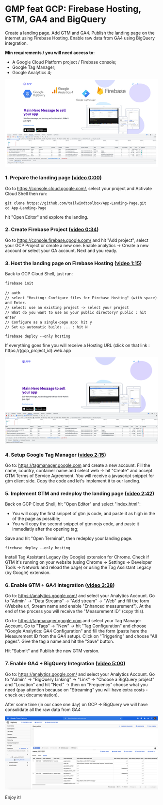 # GMP feat GCP: Firebase Hosting, GTM, GA4 and BigQuery 

Create a landing page. Add GTM and GA4. Publish the landing page on the internet using Firebase Hosting. 
Enable raw data from GA4 using BigQuery integration. 

**Min requirements / you will need access to:**
- A Google Cloud Platform project / Firebase console;
- Google Tag Manager;
- Google Analytics 4;

[![Youtube Tutorial](https://github.com/NikoRadulescu/Firebase-Hosting-GTM-GA4-BigQuery/blob/7b39144378feefe9ccf1b35fb93a9b12e5b59075/intro.jpg)](https://www.youtube.com/watch?v=wNBp3Jw_ZEc)


### 1. Prepare the landing page ([video 0:00](https://www.youtube.com/watch?v=wNBp3Jw_ZEc&t=0s))

Go to https://console.cloud.google.com/, select your project and Activate Cloud Shell then run:

```
git clone https://github.com/tailwindtoolbox/App-Landing-Page.git
cd App-Landing-Page
```

hit "Open Editor" and explore the landing.

### 2. Create Firebase Project ([video 0:34](https://www.youtube.com/watch?v=wNBp3Jw_ZEc&t=34s))

Go to https://console.firebase.google.com/ and hit "Add project", select your GCP Project or create a new one. Enable analytics -> Create a new account or select your GA account. Next and you ready.

### 3. Host the landing page on Firebase Hosting ([video 1:15](https://www.youtube.com/watch?v=wNBp3Jw_ZEc&t=75s))

Back to GCP Cloud Shell, just run:

```
firebase init 

// auth 
// select "Hosting: Configure files for Firebase Hosting" (with space) and Enter.
// select: use an existing project -> select your project
// What do you want to use as your public directory? public : hit enter
// Configure as a single-page app: hit y
// Set up automatic builds ... : hit N
```

```	
firebase deploy --only hosting
```

If everything goes fine you will receive a Hosting URL (click on that link : https://{gcp_project_id}.web.app

[![Landing](https://github.com/NikoRadulescu/Firebase-Hosting-GTM-GA4-BigQuery/blob/7b39144378feefe9ccf1b35fb93a9b12e5b59075/landing.jpg)](https://www.youtube.com/watch?v=wNBp3Jw_ZEc)


### 4. Setup Google Tag Manager ([video 2:15](https://www.youtube.com/watch?v=wNBp3Jw_ZEc&t=135s))

Go to: https://tagmanager.google.com and create a new account. Fill the name, country, container name and select web -> hit "Create" and accept GTM Terms of Service Agreement. You will receive a javascript snippet for gtm client side. Copy the code and let's implement it to our landing.

### 5. Implement GTM and redeploy the landing page ([video 2:42](https://www.youtube.com/watch?v=wNBp3Jw_ZEc&t=162s))

Back on GCP Cloud Shell, hit "Open Editor" and select "index.html":
- You will copy the first snippet of gtm js code, and paste it as high in the <head> of the page as possible;
- You will copy the second snippet of gtm nojs code, and paste it immediatly after the opening <body> tag;

Save and hit "Open Terminal", then redeploy your landing page.

```
firebase deploy --only hosting
```

Install Tag Assistant Legacy (by Google) extension for Chrome. Check if GTM it's running on your website (using Chrome -> Settings -> Developer Tools -> Network and reload the page) or using the Tag Assistant Legacy (by Google) extension.


### 6. Enable GTM + GA4 integration ([video 3:38](https://www.youtube.com/watch?v=wNBp3Jw_ZEc&t=218s))

Go to: https://analytics.google.com/ and select your Analytics Account. Go to "Admin" -> "Data Streams" -> "Add stream" -> "Web" and fill the form (Website url, Stream name and enable "Enhanced measurement"). At the end of the process you will receive the "Measurement ID" (copy this). 

Go to: https://tagmanager.google.com and select your Tag Manager Account. Go to "Tags" -> "New" -> hit "Tag Configuration" and choose "Google Analytics: GA4 Configuration" and fill the form (paste here the Measurement ID from the GA4 setup). Click on "Triggering" and choose "All pages". Give the tag a name and hit the "Save" button. 

Hit "Submit" and Publish the new GTM version.

### 7. Enable GA4 + BigQuery Integration ([video 5:00](https://www.youtube.com/watch?v=wNBp3Jw_ZEc&t=300s))

Go to: https://analytics.google.com/ and select your Analytics Account. Go to "Admin" -> "BigQuery Linking" -> "Link" -> "Choose a BigQuery project" and "Location" and hit "Next" -> then on "Frequency" choose what you need (pay attention because on "Streaming" you will have extra costs - check out documentation).

After some time (in our case one day) on GCP -> BigQuery we will have consolidate all the raw data from GA4
  
[![BigQuery GA4 Raw Data](https://github.com/NikoRadulescu/Firebase-Hosting-GTM-GA4-BigQuery/blob/7b39144378feefe9ccf1b35fb93a9b12e5b59075/bigquery.jpg)](https://www.youtube.com/watch?v=wNBp3Jw_ZEc)


Enjoy it!
